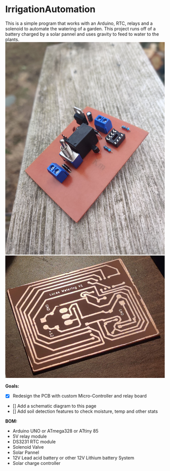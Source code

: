 # IrrigationAutomation
This is a simple program that works with an Arduino, RTC, relays and a solenoid to automate the watering of a garden. This project runs off of a battery charged by a solar pannel and uses gravity to feed to water to the plants.
![](board_image1.jpg)
![](board_image2.jpg)

**Goals:**  
- [x] Redesign the PCB with custom Micro-Controller and relay board  
- [] Add a schematic diagram to this page  
- [] Add soil detection features to check moisture, temp and other stats   

**BOM:**  
- Arduino UNO or ATmega328 or ATtiny 85  
- 5V relay module  
- DS3231 RTC module  
- Solenoid Valve  
- Solar Pannel  
- 12V Lead acid battery or other 12V Lithium battery System  
- Solar charge controller  

